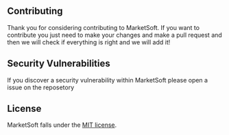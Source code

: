## Contributing

Thank you for considering contributing to MarketSoft. If you want to contribute you just need to make your changes and make a pull request and then we will check if everything is right and we will add it!

## Security Vulnerabilities

If you discover a security vulnerability within MarketSoft please open a issue on the reposetory

## License

MarketSoft falls under the [MIT license](https://opensource.org/licenses/MIT).
